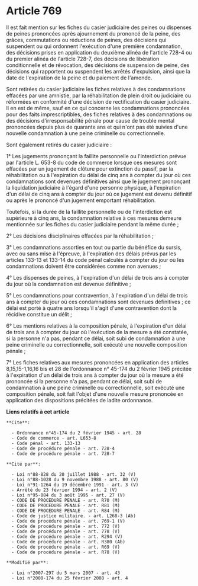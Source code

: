 # Article 769

Il est fait mention sur les fiches du casier judiciaire des peines ou dispenses de peines prononcées après ajournement du
prononcé de la peine, des grâces, commutations ou réductions de peines, des décisions qui suspendent ou qui ordonnent
l'exécution d'une première condamnation, des décisions prises en application du deuxième alinéa de l'article 728-4 ou du
premier alinéa de l'article 728-7, des décisions de libération conditionnelle et de révocation, des décisions de suspension
de peine, des décisions qui rapportent ou suspendent les arrêtés d'expulsion, ainsi que la date de l'expiration de la peine
et du paiement de l'amende. 

Sont retirées du casier judiciaire les fiches relatives à des condamnations effacées par une amnistie, par la réhabilitation
de plein droit ou judiciaire ou réformées en conformité d'une décision de rectification du casier judiciaire. Il en est de
même, sauf en ce qui concerne les condamnations prononcées pour des faits imprescriptibles, des fiches relatives à des
condamnations ou des décisions d'irresponsabilité pénale pour cause de trouble mental prononcées depuis plus de quarante ans
et qui n'ont pas été suivies d'une nouvelle condamnation à une peine criminelle ou correctionnelle. 

Sont également retirés du casier judiciaire : 

1° Les jugements prononçant la faillite personnelle ou l'interdiction prévue par l'article L. 653-8 du code de commerce
lorsque ces mesures sont effacées par un jugement de clôture pour extinction du passif, par la réhabilitation ou à
l'expiration du délai de cinq ans à compter du jour où ces condamnations sont devenues définitives ainsi que le jugement
prononçant la liquidation judiciaire à l'égard d'une personne physique, à l'expiration d'un délai de cinq ans à compter du
jour où ce jugement est devenu définitif ou après le prononcé d'un jugement emportant réhabilitation. 

Toutefois, si la durée de la faillite personnelle ou de l'interdiction est supérieure à cinq ans, la condamnation relative à
ces mesures demeure mentionnée sur les fiches du casier judiciaire pendant la même durée ; 

2° Les décisions disciplinaires effacées par la réhabilitation ; 

3° Les condamnations assorties en tout ou partie du bénéfice du sursis, avec ou sans mise à l'épreuve, à l'expiration des
délais prévus par les articles 133-13 et 133-14 du code pénal calculés à compter du jour où les condamnations doivent être
considérées comme non avenues ; 

4° Les dispenses de peines, à l'expiration d'un délai de trois ans à compter du jour où la condamnation est devenue
définitive ; 

5° Les condamnations pour contravention, à l'expiration d'un délai de trois ans à compter du jour où ces condamnations sont
devenues définitives ; ce délai est porté à quatre ans lorsqu'il s'agit d'une contravention dont la récidive constitue un
délit ; 

6° Les mentions relatives à la composition pénale, à l'expiration d'un délai de trois ans à compter du jour où l'exécution de
la mesure a été constatée, si la personne n'a pas, pendant ce délai, soit subi de condamnation à une peine criminelle ou
correctionnelle, soit exécuté une nouvelle composition pénale ; 

7° Les fiches relatives aux mesures prononcées en application des articles 8,15,15-1,16,16 bis et 28 de l'ordonnance n°
45-174 du 2 février 1945 précitée à l'expiration d'un délai de trois ans à compter du jour où la mesure a été prononcée si la
personne n'a pas, pendant ce délai, soit subi de condamnation à une peine criminelle ou correctionnelle, soit exécuté une
composition pénale, soit fait l'objet d'une nouvelle mesure prononcée en application des dispositions précitées de ladite
ordonnance.

**Liens relatifs à cet article**

	**Cite**:

	  - Ordonnance n°45-174 du 2 février 1945 - art. 28
	  - Code de commerce - art. L653-8
	  - Code pénal - art. 133-13
	  - Code de procédure pénale - art. 728-4
	  - Code de procédure pénale - art. 728-7

	**Cité par**:

	  - Loi n°88-828 du 20 juillet 1988 - art. 32 (V)
	  - Loi n°88-1028 du 9 novembre 1988 - art. 80 (V)
	  - Loi n°91-1264 du 19 décembre 1991 - art. 3 (V)
	  - Arrêté du 23 février 1994 - art. 2 (V)
	  - Loi n°95-884 du 3 août 1995 - art. 27 (V)
	  - CODE DE PROCEDURE PENALE - art. R70 (M)
	  - CODE DE PROCEDURE PENALE - art. R81 (M)
	  - CODE DE PROCEDURE PENALE - art. R84 (M)
	  - Code de justice militaire. - art. L268-3 (Ab)
	  - Code de procédure pénale - art. 769-1 (V)
	  - Code de procédure pénale - art. 772 (V)
	  - Code de procédure pénale - art. 778 (V)
	  - Code de procédure pénale - art. R294 (V)
	  - Code de procédure pénale - art. R380 (Ab)
	  - Code de procédure pénale - art. R69 (V)
	  - Code de procédure pénale - art. R78 (V)

	**Modifié par**:

	  - Loi n°2007-297 du 5 mars 2007 - art. 43
	  - Loi n°2008-174 du 25 février 2008 - art. 4
